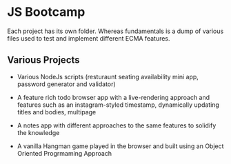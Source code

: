 # JS Bootcamp

Each project has its own folder. Whereas fundamentals is a dump of various files used to test and implement different ECMA features.

## Various Projects

-   Various NodeJs scripts (resturaunt seating availability mini app, password generator and validator)

-   A feature rich todo browser app with a live-rendering approach and features such as an instagram-styled timestamp, dynamically updating titles and bodies, multipage

-   A notes app with different approaches to the same features to solidify the knowledge

-   A vanilla Hangman game played in the browser and built using an Object Oriented Progrmaming Approach
